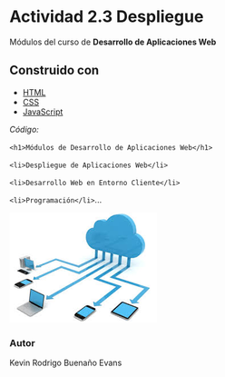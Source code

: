 # Actividad 2.3 Despliegue
Módulos del curso de **Desarrollo de Aplicaciones Web**

## Construido con
* [HTML](https://developer.mozilla.org/es/docs/Web/HTML)
* [CSS](https://developer.mozilla.org/es/docs/Web/CSS)
* [JavaScript](https://developer.mozilla.org/es/docs/Web/JavaScript)

_Código:_

`<h1>Módulos de Desarrollo de Aplicaciones Web</h1>`

`<li>Despliegue de Aplicaciones Web</li>`

`<li>Desarrollo Web en Entorno Cliente</li>`

`<li>Programación</li>`...

![Despliegue Web](imagen.jpg)


### Autor
Kevin Rodrigo Buenaño Evans